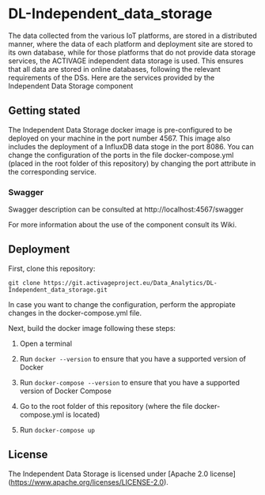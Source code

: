 # DL-Independent_data_storage

The data collected from the various IoT platforms, are stored in a distributed manner, where the data of each platform and deployment site are stored to its own database, while for those platforms that do not provide data storage services, the ACTIVAGE independent data storage is used. This ensures that all data are stored in online databases, following the relevant requirements of the DSs. Here are the services provided by the Independent Data Storage component

## Getting stated 
The Independent Data Storage docker image is pre-configured to be deployed on your machine in the port number 4567. This image also includes the deployment of a InfluxDB data stoge in the port 8086. 
You can change the configuration of the ports in the file docker-compose.yml (placed in the root folder of this repository) by changing the port attribute in the corresponding service.

### Swagger 
Swagger description can be consulted at http://localhost:4567/swagger

For more information about the use of the component consult its Wiki.


## Deployment
First, clone this repository:

`git clone https://git.activageproject.eu/Data_Analytics/DL-Independent_data_storage.git`

In case you want to change the configuration, perform the appropiate changes in the docker-compose.yml file.

Next, build the docker image following these steps:

1) Open a terminal

2) Run `docker --version` to ensure that you have a supported version of Docker

3) Run `docker-compose --version` to ensure that you have a supported version of Docker Compose

4) Go to the root folder of this repository (where the file docker-compose.yml is located)

5) Run `docker-compose up`


## License
The Independent Data Storage is licensed under [Apache 2.0 license] (https://www.apache.org/licenses/LICENSE-2.0).